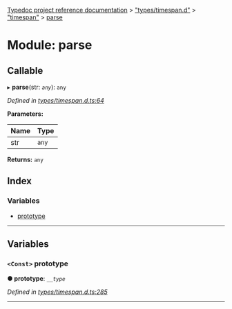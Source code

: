 [Typedoc project reference documentation](../README.md) > ["types/timespan.d"](../modules/_types_timespan_d_.md) > ["timespan"](../modules/_types_timespan_d_._timespan_.md) > [parse](../modules/_types_timespan_d_._timespan_.parse.md)

# Module: parse

## Callable
▸ **parse**(str: *`any`*): `any`

*Defined in [types/timespan.d.ts:64](https://github.com/DocuWare/REST-Sample-TS/blob/a4697e2/src/types/timespan.d.ts#L64)*

**Parameters:**

| Name | Type |
| ------ | ------ |
| str | `any` |

**Returns:** `any`

## Index

### Variables

* [prototype](_types_timespan_d_._timespan_.parse.md#prototype)

---

## Variables

<a id="prototype"></a>

### `<Const>` prototype

**● prototype**: *`__type`*

*Defined in [types/timespan.d.ts:285](https://github.com/DocuWare/REST-Sample-TS/blob/a4697e2/src/types/timespan.d.ts#L285)*

___

